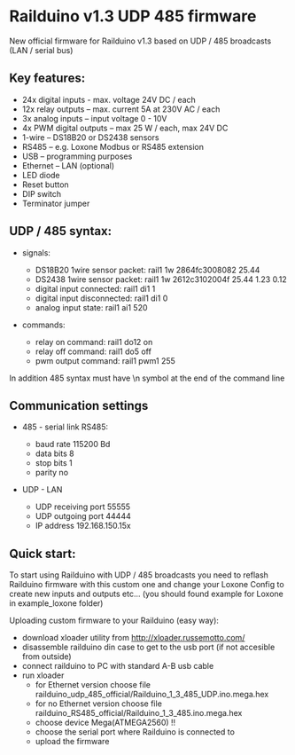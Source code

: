 # Railduino v1.3 UDP 485 firmware

New official firmware for Railduino v1.3 based on UDP / 485 broadcasts (LAN / serial bus)

Key features:
---------------

- 24x digital inputs - max. voltage 24V DC / each
- 12x relay outputs – max. current 5A at 230V AC / each
- 3x analog inputs – input voltage 0 - 10V
- 4x PWM digital outputs – max 25 W / each, max 24V DC
- 1-wire – DS18B20 or DS2438 sensors 
- RS485 – e.g. Loxone Modbus or RS485 extension
- USB – programming purposes
- Ethernet – LAN (optional)
- LED diode
- Reset button
- DIP switch
- Terminator jumper

UDP / 485 syntax:
---------------------
 
   - signals:
     - DS18B20 1wire sensor packet:    rail1 1w 2864fc3008082 25.44
     - DS2438 1wire sensor packet:     rail1 1w 2612c3102004f 25.44 1.23 0.12
     - digital input connected:        rail1 di1 1
     - digital input disconnected:     rail1 di1 0
     - analog input state:             rail1 ai1 520
   
   - commands:
     - relay on command:               rail1 do12 on
     - relay off command:              rail1 do5 off
     - pwm output command:             rail1 pwm1 255

In addition 485 syntax must have \n symbol at the end of the command line

Communication settings
-----------------------

- 485 - serial link RS485:
  - baud rate                    115200 Bd
  - data bits                        8
  - stop bits                         1
  - parity                                              no
  
- UDP - LAN
  - UDP receiving port                           55555
  - UDP outgoing port                            44444
  - IP address   192.168.150.15x

Quick start:
----------------------

To start using Railduino with UDP / 485 broadcasts you need to reflash Railduino firmware with this custom one and change
your Loxone Config to create new inputs and outputs etc... (you should found example for Loxone in example_loxone folder)

Uploading custom firmware to your Railduino (easy way):

- download xloader utility from http://xloader.russemotto.com/
- disassemble railduino din case to get to the usb port (if not accesible from outside)
- connect railduino to PC with standard A-B usb cable
- run xloader
  - for Ethernet version choose file railduino_udp_485_official/Railduino_1_3_485_UDP.ino.mega.hex
  - for no Ethernet version choose file railduino_RS485_official/Railduino_1_3_485.ino.mega.hex
  - choose device Mega(ATMEGA2560) !!
  - choose the serial port where Railduino is connected to
  - upload the firmware 
  
